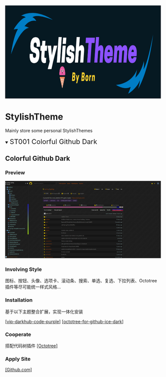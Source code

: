 <p align="center">
  <!-- <img alt="logo" src="images/logo.gif" width="580"> -->
  <img alt="logo" src="images/logo.png" style="height: 300px;width: 100%;">
</p>

# StylishTheme

Mainly store some personal StylishThemes

<details open>
<summary><span style="font-size:22px">ST001 Colorful Github Dark</span></summary>

## Colorful Github Dark

### Preview
![img](images/Colorful-Github-Dark-001.png)

### Involving Style

图标、按钮、头像、选项卡、滚动条、搜索、单选、复选、下拉列表、Octotree插件等尽可能统一样式风格...

### Installation

基于以下主题整合扩展，实现一体化安装

[[vip-darkhub-code-purple](https://userstyles.org/styles/172338/vip-darkhub-code-purple)] [[octotree-for-github-ice-dark](https://userstyles.org/styles/170999/octotree-for-github-ice-dark)]

### Cooperate

搭配代码树插件 [[Octotree]](https://chrome.google.com/webstore/detail/octotree/bkhaagjahfmjljalopjnoealnfndnagc?utm_source=chrome-ntp-icon)

### Apply Site
[[Github.com]](https://github.com)

</details>
